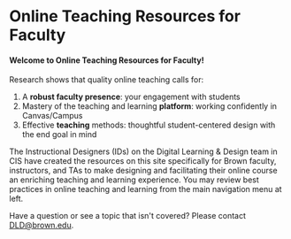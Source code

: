 # Online Teaching Resources for Faculty

#### **Welcome to Online Teaching Resources for Faculty!** 

Research shows that quality online teaching calls for: 

1. A **robust faculty presence**: your engagement with students
2. Mastery of the teaching and learning **platform**: working confidently in Canvas/Campus
3. Effective **teaching** methods: thoughtful student-centered design with the end goal in mind

The Instructional Designers \(IDs\) on the Digital Learning & Design team in CIS have created the resources on this site specifically for Brown faculty, instructors, and TAs to make designing and facilitating their online course an enriching teaching and learning experience. You may review best practices in online teaching and learning from the main navigation menu at left.

Have a question or see a topic that isn't covered? Please contact DLD@brown.edu.  


